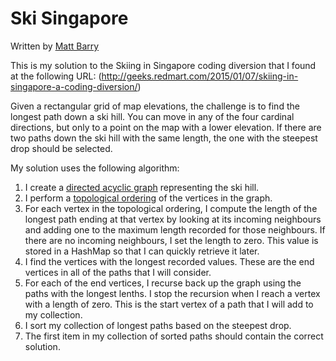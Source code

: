 # Ski Singapore

Written by [Matt Barry](mailto:mattbarry@gmail.com)

This is my solution to the Skiing in Singapore coding diversion that I found at the following URL: (http://geeks.redmart.com/2015/01/07/skiing-in-singapore-a-coding-diversion/)

Given a rectangular grid of map elevations, the challenge is to find the longest path down a ski hill. You can move in any of the four cardinal directions, but only to a point on the map with a lower elevation. If there are two paths down the ski hill with the same length, the one with the steepest drop should be selected.

My solution uses the following algorithm:

1. I create a [directed acyclic graph](https://en.wikipedia.org/wiki/Directed_acyclic_graph) representing the ski hill.
2. I perform a [topological ordering](https://en.wikipedia.org/wiki/Topological_sorting) of the vertices in the graph.
3. For each vertex in the topological ordering, I compute the length of the longest path ending at that vertex by looking at its incoming neighbours and adding one to the maximum length recorded for those neighbours. If there are no incoming neighbours, I set the length to zero. This value is stored in a HashMap so that I can quickly retrieve it later.
4. I find the vertices with the longest recorded values. These are the end vertices in all of the paths that I will consider.
5. For each of the end vertices, I recurse back up the graph using the paths with the longest lenths. I stop the recursion when I reach a vertex with a length of zero. This is the start vertex of a path that I will add to my collection.
6. I sort my collection of longest paths based on the steepest drop.
7. The first item in my collection of sorted paths should contain the correct solution.

